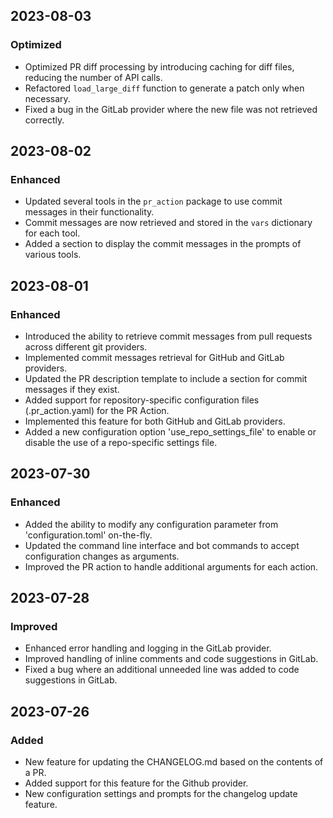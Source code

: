 ## 2023-08-03

### Optimized
- Optimized PR diff processing by introducing caching for diff files, reducing the number of API calls.
- Refactored `load_large_diff` function to generate a patch only when necessary.
- Fixed a bug in the GitLab provider where the new file was not retrieved correctly.

## 2023-08-02

### Enhanced
- Updated several tools in the `pr_action` package to use commit messages in their functionality.
- Commit messages are now retrieved and stored in the `vars` dictionary for each tool.
- Added a section to display the commit messages in the prompts of various tools.

## 2023-08-01

### Enhanced
- Introduced the ability to retrieve commit messages from pull requests across different git providers.
- Implemented commit messages retrieval for GitHub and GitLab providers.
- Updated the PR description template to include a section for commit messages if they exist.
- Added support for repository-specific configuration files (.pr_action.yaml) for the PR Action.
- Implemented this feature for both GitHub and GitLab providers.
- Added a new configuration option 'use_repo_settings_file' to enable or disable the use of a repo-specific settings file.


## 2023-07-30

### Enhanced
- Added the ability to modify any configuration parameter from 'configuration.toml' on-the-fly.
- Updated the command line interface and bot commands to accept configuration changes as arguments.
- Improved the PR action to handle additional arguments for each action.

## 2023-07-28

### Improved
- Enhanced error handling and logging in the GitLab provider.
- Improved handling of inline comments and code suggestions in GitLab.
- Fixed a bug where an additional unneeded line was added to code suggestions in GitLab.

## 2023-07-26

### Added
- New feature for updating the CHANGELOG.md based on the contents of a PR.
- Added support for this feature for the Github provider.
- New configuration settings and prompts for the changelog update feature.
